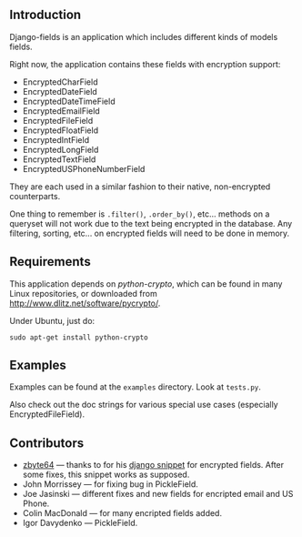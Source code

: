 Introduction
------------

Django-fields is an application which includes different kinds of models fields.

Right now, the application contains these fields with encryption support:

* EncryptedCharField
* EncryptedDateField
* EncryptedDateTimeField
* EncryptedEmailField
* EncryptedFileField
* EncryptedFloatField
* EncryptedIntField
* EncryptedLongField
* EncryptedTextField
* EncryptedUSPhoneNumberField

They are each used in a similar fashion to their native, non-encrypted counterparts.

One thing to remember is `.filter()`, `.order_by()`, etc... methods on a queryset will
not work due to the text being encrypted in the database. Any filtering, sorting, etc...
on encrypted fields will need to be done in memory.

Requirements
-----------

This application depends on *python-crypto*, which can be found in many Linux
repositories, or downloaded from http://www.dlitz.net/software/pycrypto/.

Under Ubuntu, just do:

    sudo apt-get install python-crypto

Examples
--------

Examples can be found at the `examples` directory. Look at `tests.py`.

Also check out the doc strings for various special use cases (especially EncryptedFileField).

Contributors
------------

* [zbyte64](http://www.djangosnippets.org/users/zbyte64/) — thanks to for 
  his [django snippet](http://www.djangosnippets.org/snippets/1095/) for encrypted
  fields. After some fixes, this snippet works as supposed.
* John Morrissey — for fixing bug in PickleField.
* Joe Jasinski — different fixes and new fields for encripted email and US Phone.
* Colin MacDonald — for many encripted fields added.
* Igor Davydenko — PickleField.
